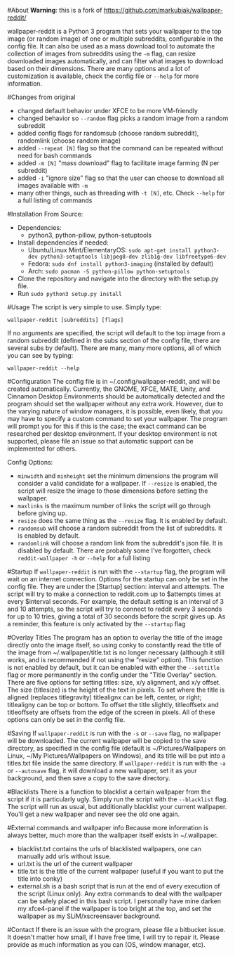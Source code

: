 #About
**Warning**: this is a fork of https://github.com/markubiak/wallpaper-reddit/

wallpaper-reddit is a Python 3 program that sets your wallpaper to the top image (or random image) of one or multiple subreddits, configurable in the config file. It can also be used as a mass download tool to automate the collection of images from subreddits using the `-m` flag, can resize downloaded images automatically, and can filter what images to download based on their dimensions. There are many options and a lot of customization is available, check the config file or `--help` for more information.


#Changes from original
- changed default behavior under XFCE to be more VM-friendly
- changed behavior so `--random` flag picks a random image from a random subreddit
- added config flags for randomsub (choose random subreddit), randomlink (choose random image)
- added `--repeat [N]` flag so that the command can be repeated without need for bash commands
- added `-m [N]` "mass download" flag to facilitate image farming (N per subreddit)
- added `-i` "ignore size" flag so that the user can choose to download all images available with `-m`
- many other things, such as threading with `-t [N]`, etc. Check `--help` for a full listing of commands

#Installation
From Source:  

* Dependencies:
    - python3, python-pillow, python-setuptools
* Install dependencies if needed:
    - Ubuntu/Linux Mint/ElementaryOS: `sudo apt-get install python3-dev python3-setuptools libjpeg8-dev zlib1g-dev libfreetype6-dev`  
    - Fedora: `sudo dnf install python3-imaging` (installed by default)  
    - Arch: `sudo pacman -S python-pillow python-setuptools`  
* Clone the repository and navigate into the directory with the setup.py file.  
* Run `sudo python3 setup.py install`  

#Usage
The script is very simple to use.  Simply type:

  `wallpaper-reddit [subreddits] [flags]`
  
If no arguments are specified, the script will default to the top image from a random subreddit (defined in the subs section of the config file, there are several subs by default).  There are many, many more options, all of which you can see by typing:

  `wallpaper-reddit --help`

#Configuration
The config file is in ~/.config/wallpaper-reddit, and will be created automatically.  Currently, the GNOME, XFCE, MATE, Unity, and Cinnamon Desktop Environments should be automatically detected and the program should set the wallpaper without any extra work.  However, due to the varying nature of window managers, it is possible, even likely, that you may have to specify a custom command to set your wallpaper.  The program will prompt you for this if this is the case; the exact command can be researched per desktop environment.  If your desktop environment is not supported, please file an issue so that automatic support can be implemented for others.  

Config Options:  

- `minwidth` and `minheight` set the minimum dimensions the program will consider a valid candidate for a wallpaper.  If `--resize` is enabled, the script will resize the image to those dimensions before setting the wallpaper.
- `maxlinks` is the maximum number of links the script will go through before giving up.
- `resize` does the same thing as the `--resize` flag.  It is enabled by default.
- `randomsub` will choose a random subreddit from the list of subreddits. It is enabled by default.
- `randomlink` will choose a random link from the subreddit's json file. It is disabled by default.
There are probably some I've forgotten, check `reddit-wallpaper -h` or `--help` for a full listing

#Startup
If `wallpaper-reddit` is run with the `--startup` flag, the program will wait on an internet connection.  Options for the startup can only be set in the config file.  They are under the [Startup] section: interval and attempts.  The script will try to make a connection to reddit.com up to $attempts times at every $interval seconds.  For example, the default setting is an interval of 3 and 10 attempts, so the script will try to connect to reddit every 3 seconds for up to 10 tries, giving a total of 30 seconds before the scrpit gives up.  As a reminder, this feature is only activated by the `--startup` flag

#Overlay Titles
The program has an option to overlay the title of the image directly onto the image itself, so using conky to constantly read the title of the image from ~/.wallpaper/title.txt is no longer necessary (although it still works, and is recommended if not using the "resize" option).  This function is not enabled by default, but it can be enabled with either the `--settitle` flag or more permanently in the config under the "Title Overlay" section.  There are five options for setting titles: size, x/y alignment, and x/y offset.  The size (titlesize) is the height of the text in pixels.  To set where the title is aligned (replaces titlegravity) titlealignx can be left, center, or right; titlealigny can be top or bottom.  To offset the title slightly, titleoffsetx and titleoffsety are offsets from the edge of the screen in pixels.  All of these options can only be set in the config file.

#Saving
If `wallpaper-reddit` is run with the `-s` or `--save` flag, no wallpaper will be downloaded.  The current wallpaper will be copied to the save directory, as specified in the config file (default is ~/Pictures/Wallpapers on Linux, ~/My Pictures/Wallpapers on Windows), and its title will be put into a titles.txt file inside the same directory.
If `wallpaper-reddit` is run with the `-a` or `--autosave` flag, it will download a new wallpaper, set it as your
background, and then save a copy to the save directory.

#Blacklists
There is a function to blacklist a certain wallpaper from the script if it is particularly ugly.  Simply run the script with the `--blacklist` flag.  The script will run as usual, but additionally blacklist your current wallpaper.  You'll get a new wallpaper and never see the old one again.

#External commands and wallpaper info
Because more information is always better, much more than the wallpaper itself exists in ~/.wallpaper.

- blacklist.txt contains the urls of blacklisted wallpapers, one can manually add urls without issue.
- url.txt is the url of the current wallpaper
- title.txt is the title of the current wallpaper (useful if you want to put the title into conky)
- external.sh is a bash script that is run at the end of every execution of the script (Linux only).  Any extra commands to deal with the wallpaper can be safely placed in this bash script.  I personally have mine darken my xfce4-panel if the wallpaper is too bright at the top, and set the wallpaper as my SLiM/xscreensaver background.

#Contact
If there is an issue with the program, please file a bitbucket issue.  It doesn't matter how small, if I have free time, I will try to repair it. Please provide as much information as you can (OS, window manager, etc).